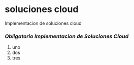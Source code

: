 # soluciones cloud 
Implementacion de soluciones cloud 

### _Obligatorio Implementacion de Soluciones Cloud_

1. uno
2. dos
3. tres

